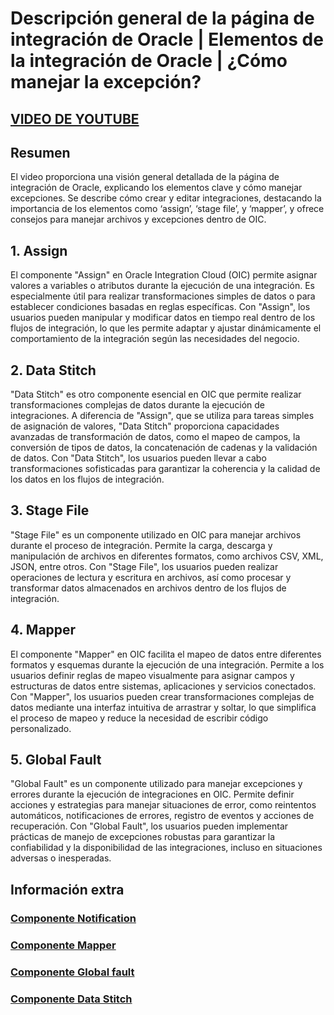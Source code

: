 # Descripción general de la página de integración de Oracle | Elementos de la integración de Oracle | ¿Cómo manejar la excepción?

## [VIDEO DE YOUTUBE](https://www.youtube.com/watch?v=YZoXgnTHkbE&list=PL3X62LScvI_IQ-5ji5SQGx3Zc0IhZB3jZ&index=7)

## Resumen

El video proporciona una visión general detallada de la página de integración de Oracle, explicando los elementos clave y cómo manejar excepciones. Se describe cómo crear y editar integraciones, destacando la importancia de los elementos como ‘assign’, ‘stage file’, y ‘mapper’, y ofrece consejos para manejar archivos y excepciones dentro de OIC.

## 1. Assign

El componente "Assign" en Oracle Integration Cloud (OIC) permite asignar valores a variables o atributos durante la ejecución de una integración. Es especialmente útil para realizar transformaciones simples de datos o para establecer condiciones basadas en reglas específicas. Con "Assign", los usuarios pueden manipular y modificar datos en tiempo real dentro de los flujos de integración, lo que les permite adaptar y ajustar dinámicamente el comportamiento de la integración según las necesidades del negocio.

## 2. Data Stitch

"Data Stitch" es otro componente esencial en OIC que permite realizar transformaciones complejas de datos durante la ejecución de integraciones. A diferencia de "Assign", que se utiliza para tareas simples de asignación de valores, "Data Stitch" proporciona capacidades avanzadas de transformación de datos, como el mapeo de campos, la conversión de tipos de datos, la concatenación de cadenas y la validación de datos. Con "Data Stitch", los usuarios pueden llevar a cabo transformaciones sofisticadas para garantizar la coherencia y la calidad de los datos en los flujos de integración.

## 3. Stage File

"Stage File" es un componente utilizado en OIC para manejar archivos durante el proceso de integración. Permite la carga, descarga y manipulación de archivos en diferentes formatos, como archivos CSV, XML, JSON, entre otros. Con "Stage File", los usuarios pueden realizar operaciones de lectura y escritura en archivos, así como procesar y transformar datos almacenados en archivos dentro de los flujos de integración.

## 4. Mapper

El componente "Mapper" en OIC facilita el mapeo de datos entre diferentes formatos y esquemas durante la ejecución de una integración. Permite a los usuarios definir reglas de mapeo visualmente para asignar campos y estructuras de datos entre sistemas, aplicaciones y servicios conectados. Con "Mapper", los usuarios pueden crear transformaciones complejas de datos mediante una interfaz intuitiva de arrastrar y soltar, lo que simplifica el proceso de mapeo y reduce la necesidad de escribir código personalizado.

## 5. Global Fault

"Global Fault" es un componente utilizado para manejar excepciones y errores durante la ejecución de integraciones en OIC. Permite definir acciones y estrategias para manejar situaciones de error, como reintentos automáticos, notificaciones de errores, registro de eventos y acciones de recuperación. Con "Global Fault", los usuarios pueden implementar prácticas de manejo de excepciones robustas para garantizar la confiabilidad y la disponibilidad de las integraciones, incluso en situaciones adversas o inesperadas.

## Información extra

### [Componente Notification](./0_Definiciones.md/#componente-notification)

### [Componente Mapper](./0_Definiciones.md/#componente-mapper)

### [Componente Global fault](./0_Definiciones.md/#componente-global-fault)

### [Componente Data Stitch](./0_Definiciones.md/#componente-data-stitch)